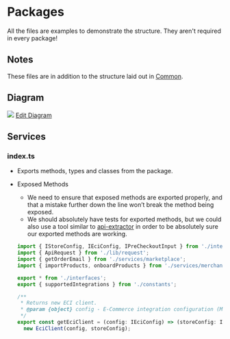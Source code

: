 # Packages

All the files are examples to demonstrate the structure. They aren't required in every package!

## Notes

These files are in addition to the structure laid out in [Common](https://coda.io/d/Development-Guidelines_d7DszrlIOzU/Common_suim9).

## Diagram

![](https://codaio.imgix.net/docs/7DszrlIOzU/blobs/bl-iGFfkBhsTL/354e218e5126e0810d788aabd7beff9867906703fba5c6f67bf81820177745193e4660ba4bc2fac4418455e769854c08f6f76f0a1840a0faa24f421a1f7c44feaf853bc6f1fa6fb572a5a00912a90708a8963c4d9713decb2d746c32938a0ab332b83780?auto=format%2Ccompress&fit=max&dpr=2)
[Edit Diagram](https://app.creately.com/diagram/YBHktWR69dt/edit)

## Services

### index.ts

- Exports methods, types and classes from the package.
- Exposed Methods

  - We need to ensure that exposed methods are exported properly, and that a mistake further down the line won’t break the method being exposed.
  - We should absolutely have tests for exported methods, but we could also use a tool similar to [api-extractor](https://www.npmjs.com/package/@microsoft/api-extractor) in order to be absolutely sure our exported methods are working.

  ```javascript
  import { IStoreConfig, IEciConfig, IPreCheckoutInput } from './interfaces';
  import { ApiRequest } from './lib/request';
  import { getOrderEmail } from './services/marketplace';
  import { importProducts, onboardProducts } from './services/merchant';

  export * from './interfaces';
  export { supportedIntegrations } from './constants';

  /**
   * Returns new ECI client.
   * @param {object} config - E-Commerce integration configuration (Magento-eci, Shopify-eci).
   */
  export const getEciClient = (config: IEciConfig) => (storeConfig: IStoreConfig) =>
    new EciClient(config, storeConfig);
  ```
